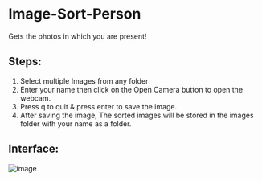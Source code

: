 # Image-Sort-Person
Gets the photos in which you are present!

## Steps:
<ol>
  <li>Select multiple Images from any folder</li>
  <li>Enter your name then click on the Open Camera button to open the webcam. </li>
  <li>Press q to quit & press enter to save the image.</li>
  <li>After saving the image, The sorted images will be stored in the images folder with your name as a folder.</li>
</ol>

## Interface:
![image](https://github.com/Manraj29/Image-Sort-Person/assets/61323049/37f2bc1c-9168-46dc-a77b-4b910c8f46fc)

